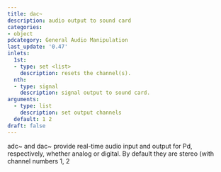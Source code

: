 ```yaml
---
title: dac~
description: audio output to sound card
categories:
- object
pdcategory: General Audio Manipulation
last_update: '0.47'
inlets:
  1st:
  - type: set <list>
    description: resets the channel(s).
  nth:
  - type: signal
    description: signal output to sound card.
arguments:
  - type: list
    description: set output channels 
  default: 1 2
draft: false
---
```

adc~ and dac~ provide real-time audio input and output for Pd, respectively, whether analog or digital. By default they are stereo (with channel numbers 1, 2